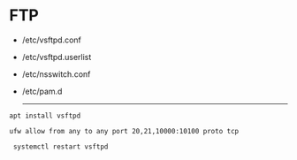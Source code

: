 # FTP

* /etc/vsftpd.conf
* /etc/vsftpd.userlist
* /etc/nsswitch.conf
* /etc/pam.d

  -----------------------------------------------------------------
```
apt install vsftpd
```
```
ufw allow from any to any port 20,21,10000:10100 proto tcp
```

```
 systemctl restart vsftpd
```
